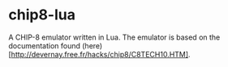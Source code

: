 # chip8-lua
A CHIP-8 emulator written in Lua. The emulator is based on the documentation found (here)[http://devernay.free.fr/hacks/chip8/C8TECH10.HTM].